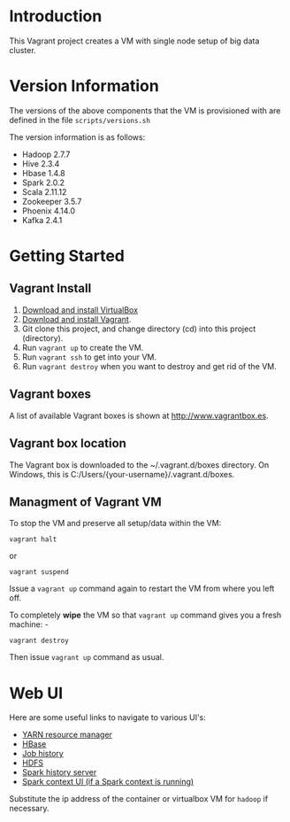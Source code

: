 # Introduction

This Vagrant project creates a VM with single node setup of big data cluster.

# Version Information
The versions of the above components that the VM is provisioned with are defined in the file `scripts/versions.sh`

The version information is as follows:

* Hadoop 2.7.7
* Hive 2.3.4
* Hbase 1.4.8
* Spark 2.0.2
* Scala 2.11.12
* Zookeeper 3.5.7
* Phoenix 4.14.0
* Kafka 2.4.1

# Getting Started

## Vagrant Install

1. [Download and install VirtualBox](https://www.virtualbox.org/wiki/Downloads)
2. [Download and install Vagrant](http://www.vagrantup.com/downloads.html).
3. Git clone this project, and change directory (cd) into this project (directory).
4. Run ```vagrant up``` to create the VM.
5. Run ```vagrant ssh``` to get into your VM.
6. Run ```vagrant destroy``` when you want to destroy and get rid of the VM.

## Vagrant boxes
A list of available Vagrant boxes is shown at http://www.vagrantbox.es.

## Vagrant box location
The Vagrant box is downloaded to the ~/.vagrant.d/boxes directory. On Windows, this is C:/Users/{your-username}/.vagrant.d/boxes.

## Managment of Vagrant VM

To stop the VM and preserve all setup/data within the VM: 

```
vagrant halt
```

or

```
vagrant suspend
```

Issue a `vagrant up` command again to restart the VM from where you left off.

To completely **wipe** the VM so that `vagrant up` command gives you a fresh machine: -

```
vagrant destroy
```

Then issue `vagrant up` command as usual.

# Web UI

Here are some useful links to navigate to various UI's:

* [YARN resource manager](http://hadoop:8088)
* [HBase](http://hadoop:16010)
* [Job history](http://hadoop:19888/jobhistory/)
* [HDFS](http://hadoop:50070/dfshealth.html)
* [Spark history server](http://hadoop:18080)
* [Spark context UI (if a Spark context is running)](http://hadoop:4040)

Substitute the ip address of the container or virtualbox VM for `hadoop` if necessary.


